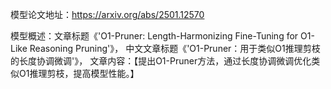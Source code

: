 模型论文地址：https://arxiv.org/abs/2501.12570

模型概述：文章标题《'O1-Pruner: Length-Harmonizing Fine-Tuning for O1-Like Reasoning Pruning'》，
中文文章标题《'O1-Pruner：用于类似O1推理剪枝的长度协调微调'》，
文章内容：【提出O1-Pruner方法，通过长度协调微调优化类似O1推理剪枝，提高模型性能。】
